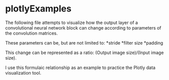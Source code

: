 # plotlyExamples


The following file attempts to visualize how the output layer of a convolutional neural network block can change according to parameters of the convolution matrices.

These parameters can be, but are not limited to:
*stride
*filter size
*padding

This change can be represented as a ratio: (Output image size)/(Input image size).

I use this formulaic relationship as an example to practice the Plotly data visualization tool.
